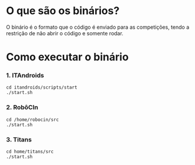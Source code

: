 # O que são os binários?

O binário é o formato que o código é enviado para as competições, tendo a restrição de não abrir o código e somente rodar.

# Como executar o binário
### 1. ITAndroids
```
cd itandroids/scripts/start
./start.sh
```
### 2. RobôCIn
```
cd /home/robocin/src
./start.sh
```

### 3. Titans

```
cd home/titans/src
./start.sh
```
